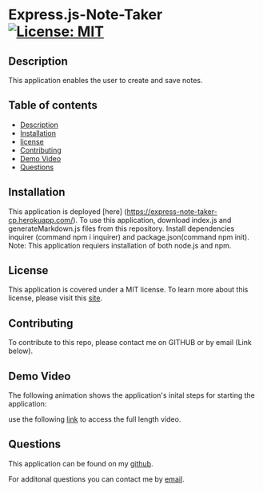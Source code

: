 # Express.js-Note-Taker [![License: MIT](https://img.shields.io/badge/License-MIT-yellow.svg)](https://opensource.org/licenses/MIT) 

## Description
This application enables the user to create and save notes. 

## Table of contents
- [Description](#Description)
- [Installation](#Installation)
- [license](#license) 
- [Contributing](#Contributing)
- [Demo Video](#DemoVideo)
- [Questions](#Questions)

## Installation
This application is deployed [here] (https://express-note-taker-cp.herokuapp.com/). To use this application, download index.js and generateMarkdown.js files from this repository. Install dependencies inquirer (command npm i inquirer) and package.json(command npm init). Note: This application requiers installation of both node.js and npm.



## License

This application is covered under a MIT license. 
To learn more about this license, please visit this [site](https://choosealicense.com/licenses/mit/).

## Contributing
To contribute to this repo, please contact me on GITHUB or by email (Link below).


## Demo Video

The following animation shows the application's inital steps for starting the application:


use the following [link]() to access the full length video.


## Questions
This application can be found on my [github](https://www.github.com/cassiep1986?tab=repositories/).

For additonal questions you can contact me by [email](mailto:cassiep1986@gmail.com).
